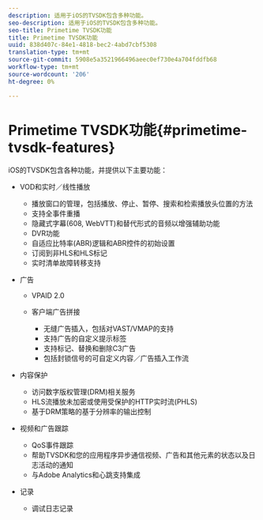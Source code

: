 ```yaml
---
description: 适用于iOS的TVSDK包含多种功能。
seo-description: 适用于iOS的TVSDK包含多种功能。
seo-title: Primetime TVSDK功能
title: Primetime TVSDK功能
uuid: 838d407c-84e1-4818-bec2-4abd7cbf5308
translation-type: tm+mt
source-git-commit: 5908e5a3521966496aeec0ef730e4a704fddfb68
workflow-type: tm+mt
source-wordcount: '206'
ht-degree: 0%

---
```



# Primetime TVSDK功能{#primetime-tvsdk-features}

iOS的TVSDK包含各种功能，并提供以下主要功能：

* VOD和实时／线性播放

   * 播放窗口的管理，包括播放、停止、暂停、搜索和检索播放头位置的方法
   * 支持全事件重播
   * 隐藏式字幕(608, WebVTT)和替代形式的音频以增强辅助功能
   * DVR功能
   * 自适应比特率(ABR)逻辑和ABR控件的初始设置
   * 订阅到非HLS和HLS标记
   * 实时清单故障转移支持

* 广告

   * VPAID 2.0
   * 客户端广告拼接

      * 无缝广告插入，包括对VAST/VMAP的支持
      * 支持广告的自定义提示标签
      * 支持标记、替换和删除C3广告
      * 包括封锁信号的可自定义内容／广告插入工作流

* 内容保护

   * 访问数字版权管理(DRM)相关服务
   * HLS流播放未加密或使用受保护的HTTP实时流(PHLS)
   * 基于DRM策略的基于分辨率的输出控制

* 视频和广告跟踪

   * QoS事件跟踪
   * 帮助TVSDK和您的应用程序异步通信视频、广告和其他元素的状态以及日志活动的通知
   * 与Adobe Analytics和心跳支持集成

* 记录

   * 调试日志记录

